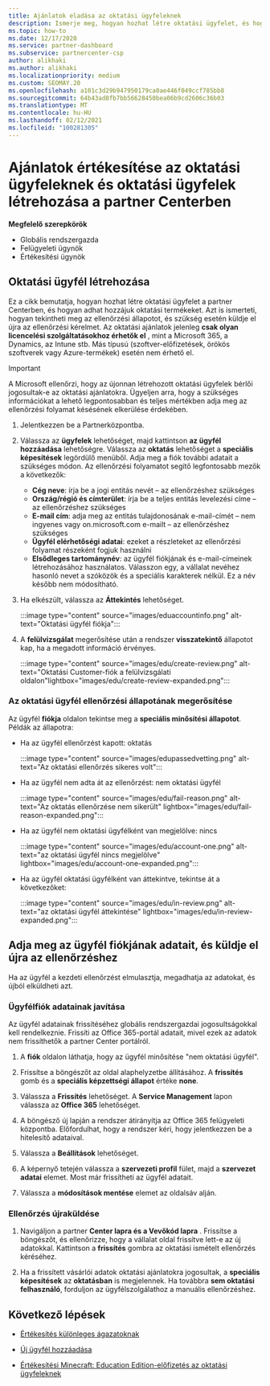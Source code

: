 ```yaml
---
title: Ajánlatok eladása az oktatási ügyfeleknek
description: Ismerje meg, hogyan hozhat létre oktatási ügyfelet, és hogyan adhat hozzájuk ajánlatokat a partner Centerben. Magában foglalja az oktatási ügyfél ellenőrzési állapotának megerősítését.
ms.topic: how-to
ms.date: 12/17/2020
ms.service: partner-dashboard
ms.subservice: partnercenter-csp
author: alikhaki
ms.author: alikhaki
ms.localizationpriority: medium
ms.custom: SEOMAY.20
ms.openlocfilehash: a101c3d29b947950179ca0ae446f049ccf785bb8
ms.sourcegitcommit: 64b43ad8fb7bb56628450bea06b9cd2606c36b03
ms.translationtype: MT
ms.contentlocale: hu-HU
ms.lasthandoff: 02/12/2021
ms.locfileid: "100281305"
---
```

# <a name="how-to-sell-offers-to-education-customers-and-how-to-create-an-education-customer-in-partner-center"></a>Ajánlatok értékesítése az oktatási ügyfeleknek és oktatási ügyfelek létrehozása a partner Centerben


**Megfelelő szerepkörök**

- Globális rendszergazda
- Felügyeleti ügynök
- Értékesítési ügynök

## <a name="create-an-education-customer"></a>Oktatási ügyfél létrehozása

Ez a cikk bemutatja, hogyan hozhat létre oktatási ügyfelet a partner Centerben, és hogyan adhat hozzájuk oktatási termékeket. Azt is ismerteti, hogyan tekintheti meg az ellenőrzési állapotot, és szükség esetén küldje el újra az ellenőrzési kérelmet. Az oktatási ajánlatok jelenleg **csak olyan licencelési szolgáltatásokhoz érhetők el** , mint a Microsoft 365, a Dynamics, az Intune stb. Más típusú (szoftver-előfizetések, örökös szoftverek vagy Azure-termékek) esetén nem érhető el.

> [!IMPORTANT]
> A Microsoft ellenőrzi, hogy az újonnan létrehozott oktatási ügyfelek bérlői jogosultak-e az oktatási ajánlatokra.  Ügyeljen arra, hogy a szükséges információkat a lehető legpontosabban és teljes mértékben adja meg az ellenőrzési folyamat késésének elkerülése érdekében.

1. Jelentkezzen be a Partnerközpontba.

2. Válassza az **ügyfelek** lehetőséget, majd kattintson **az ügyfél hozzáadása** lehetőségre. Válassza az **oktatás** lehetőséget a **speciális képesítések** legördülő menüből.  Adja meg a fiók további adatait a szükséges módon.  Az ellenőrzési folyamatot segítő legfontosabb mezők a következők:

   - **Cég neve**: írja be a jogi entitás nevét – az ellenőrzéshez szükséges
   - **Ország/régió és címterület**: írja be a teljes entitás levelezési címe – az ellenőrzéshez szükséges
   - **E-mail cím**: adja meg az entitás tulajdonosának e-mail-címét – nem ingyenes vagy on.microsoft.com e-mailt – az ellenőrzéshez szükséges
   - **Ügyfél elérhetőségi adatai**: ezeket a részleteket az ellenőrzési folyamat részeként fogjuk használni
   - **Elsődleges tartománynév**: az ügyfél fiókjának és e-mail-címeinek létrehozásához használatos.  Válasszon egy, a vállalat nevéhez hasonló nevet a szóközök és a speciális karakterek nélkül.  Ez a név később nem módosítható.

3. Ha elkészült, válassza az **Áttekintés** lehetőséget.

   :::image type="content" source="images/eduaccountinfo.png" alt-text="Oktatási ügyfél fiókja":::

4. A **felülvizsgálat** megerősítése után a rendszer **visszatekintő** állapotot kap, ha a megadott információ érvényes. 

    :::image type="content" source="images/edu/create-review.png" alt-text="Oktatási Customer-fiók a felülvizsgálati oldalon"lightbox="images/edu/create-review-expanded.png":::

### <a name="confirm-your-education-customers-verification-status"></a>Az oktatási ügyfél ellenőrzési állapotának megerősítése

Az ügyfél **fiókja** oldalon tekintse meg a **speciális minősítési állapotot**.
Példák az állapotra:

- Ha az ügyfél ellenőrzést kapott: oktatás

   :::image type="content" source="images/edupassedvetting.png" alt-text="Az oktatási ellenőrzés sikeres volt":::

- Ha az ügyfél nem adta át az ellenőrzést: nem oktatási ügyfél

   :::image type="content" source="images/edu/fail-reason.png" alt-text="Az oktatás ellenőrzése nem sikerült" lightbox="images/edu/fail-reason-expanded.png":::

- Ha az ügyfél nem oktatási ügyfélként van megjelölve: nincs

   :::image type="content" source="images/edu/account-one.png" alt-text="az oktatási ügyfél nincs megjelölve" lightbox="images/edu/account-one-expanded.png":::

- Ha az ügyfél oktatási ügyfélként van áttekintve, tekintse át a következőket:

    :::image type="content" source="images/edu/in-review.png" alt-text="az oktatási ügyfél áttekintése" lightbox="images/edu/in-review-expanded.png":::

## <a name="correct-the-customer-account-info-and-resubmit-for-verification"></a>Adja meg az ügyfél fiókjának adatait, és küldje el újra az ellenőrzéshez

Ha az ügyfél a kezdeti ellenőrzést elmulasztja, megadhatja az adatokat, és újból elküldheti azt.

### <a name="correct-the-customer-account-information"></a>Ügyfélfiók adatainak javítása

Az ügyfél adatainak frissítéséhez globális rendszergazdai jogosultságokkal kell rendelkeznie. Frissíti az Office 365-portál adatait, mivel ezek az adatok nem frissíthetők a partner Center portálról.

1. A **fiók** oldalon láthatja, hogy az ügyfél minősítése "nem oktatási ügyfél".

2. Frissítse a böngészőt az oldal alaphelyzetbe állításához. A **frissítés** gomb és a **speciális képzettségi állapot** értéke **none**.

3. Válassza a **Frissítés** lehetőséget. A **Service Management** lapon válassza az **Office 365** lehetőséget.

4. A böngésző új lapján a rendszer átirányítja az Office 365 felügyeleti központba. Előfordulhat, hogy a rendszer kéri, hogy jelentkezzen be a hitelesítő adataival.

5. Válassza a **Beállítások** lehetőséget.

6. A képernyő tetején válassza a **szervezeti profil** fület, majd a **szervezet adatai** elemet. Most már frissítheti az ügyfél adatait.

7. Válassza a **módosítások mentése** elemet az oldalsáv alján.  

### <a name="resubmit-for-verification"></a>Ellenőrzés újraküldése

1. Navigáljon a partner **Center lapra és a Vevőkód lapra** . Frissítse a böngészőt, és ellenőrizze, hogy a vállalat oldal frissítve lett-e az új adatokkal. Kattintson a **frissítés** gombra az oktatási ismételt ellenőrzés kéréséhez.

2. Ha a frissített vásárlói adatok oktatási ajánlatokra jogosultak, a **speciális képesítések** az **oktatásban** is megjelennek. Ha továbbra **sem oktatási felhasználó**, forduljon az ügyfélszolgálathoz a manuális ellenőrzéshez.

## <a name="next-steps"></a>Következő lépések

- [Értékesítés különleges ágazatoknak](get-special-pricing-for-offers.md)

- [Új ügyfél hozzáadása](add-a-new-customer.md)

- [Értékesítési Minecraft: Education Edition-előfizetés az oktatási ügyfeleknek](minecraft-subscriptions.md)
